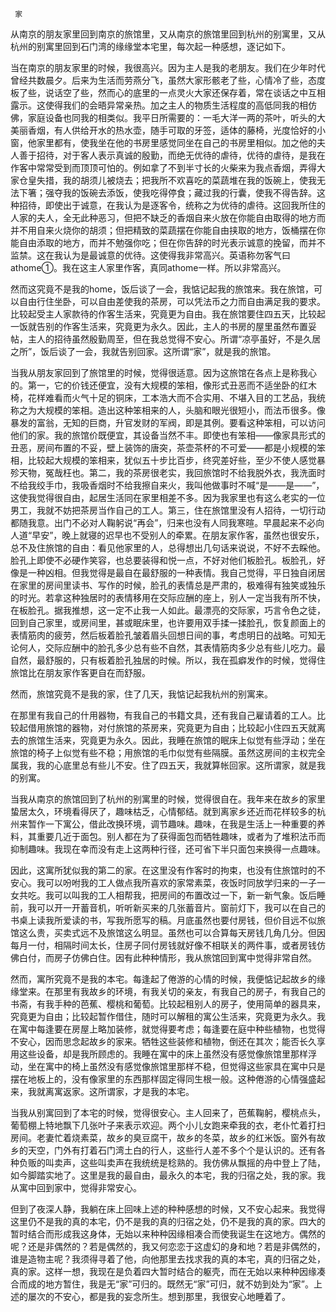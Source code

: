      家 

   从南京的朋友家里回到南京的旅馆里，又从南京的旅馆里回到杭州的别寓里，又从杭州的别寓里回到石门湾的缘缘堂本宅里，每次起一种感想，逐记如下。 

   当在南京的朋友家里的时候，我很高兴。因为主人是我的老朋友。我们在少年时代曾经共数晨夕。后来为生活而劳燕分飞，虽然大家形骸老了些，心情冷了些，态度板了些，说话空了些，然而心的底里的一点灵火大家还保存着，常在谈话之中互相露示。这使得我们的会晤异常亲热。加之主人的物质生活程度的高低同我的相仿佛，家庭设备也同我的相类似。我平日所需要的：一毛大洋一两的茶叶，听头的大美丽香烟，有人供给开水的热水壶，随手可取的牙签，适体的藤椅，光度恰好的小窗，他家里都有，使我坐在他的书房里感觉同坐在自己的书房里相似。加之他的夫人善于招待，对于客人表示真诚的殷勤，而绝无优待的虐待，优待的虐待，是我在作客中常常受到而顶顶可怕的。例如拿了不到半寸长的火柴来为我点香烟，弄得大家仓皇失措，我的胡须儿被烧去；把我所不欢喜吃的菜蔬堆在我的饭碗上，使我无法下箸；强夺我的饭碗去添饭，使我吃得停食；藏过我的行囊，使我不得告辞。这种招待，即使出于诚意，在我认为是逐客令，统称之为优待的虐待。这回我所住的人家的夫人，全无此种恶习，但把不缺乏的香烟自来火放在你能自由取得的地方而并不用自来火烧你的胡须；但把精致的菜蔬摆在你能自由挟取的地方，饭桶摆在你能自由添取的地方，而并不勉强你吃；但在你告辞的时光表示诚意的挽留，而并不监禁。这在我认为是最诚意的优待。这使得我非常高兴。英语称勿客气曰athome①。我在这主人家里作客，真同athome一样。所以非常高兴。 

   然而这究竟不是我的home，饭后谈了一会，我惦记起我的旅馆来。我在旅馆，可以自由行住坐卧，可以自由差使我的茶房，可以凭法币之力而自由满足我的要求。比较起受主人家款待的作客生活来，究竟更为自由。我在旅馆要住四五天，比较起一饭就告别的作客生活来，究竟更为永久。因此，主人的书房的屋里虽然布置妥帖，主人的招待虽然殷勤周至，但在我总觉得不安心。所谓“凉亭虽好，不是久居之所”，饭后谈了一会，我就告别回家。这所谓“家”，就是我的旅馆。 

   当我从朋友家回到了旅馆里的时候，觉得很适意。因为这旅馆在各点上是称我心的。第一，它的价钱还便宜，没有大规模的笨相，像形式丑恶而不适坐卧的红木椅，花样难看而火气十足的铜床，工本浩大而不合实用、不堪入目的工艺品，我统称之为大规模的笨相。造出这种笨相来的人，头脑和眼光很短小，而法币很多。像暴发的富翁，无知的巨商，升官发财的军阀，即是其例。要看这种笨相，可以访问他们的家。我的旅馆价既便宜，其设备当然不丰。即使也有笨相——像家具形式的丑恶，房间布置的不妥，壁上装饰的唐突，茶壶茶杯的不可爱——都是小规模的笨相，比较起大规模的笨相来，犹似五十步比百步，终究差好些，至少不使人感觉暴殄天物，冤哉枉也。第二，我的茶房很老实，我回旅馆时不给我脱外衣，我洗面时不给我绞手巾，我吸香烟时不给我擦自来火，我叫他做事时不喊“是——是——”，这使我觉得很自由，起居生活同在家里相差不多。因为我家里也有这么老实的一位男工，我就不妨把茶房当作自己的工人。第三，住在旅馆里没有人招待，一切行动都随我意。出门不必对人鞠躬说“再会”，归来也没有人同我寒暄。早晨起来不必向人道“早安”，晚上就寝的迟早也不受别人的牵累。在朋友家作客，虽然也很安乐，总不及住旅馆的自由：看见他家里的人，总得想出几句话来说说，不好不去睬他。脸孔上即使不必硬作笑容，也总要装得和悦一点，不好对他们板脸孔。板脸孔，好像是一种凶相。但我觉得是最自在最舒服的一种表情。我自己觉得，平日独自闭居在家里的房间里读书、写作的时候，脸孔的表情总是严肃的，极难得有独笑或独乐的时光。若拿这种独居时的表情移用在交际应酬的座上，别人一定当我有所不快，在板脸孔。据我推想，这一定不止我一人如此。最漂亮的交际家，巧言令色之徒，回到自己家里，或房间里，甚或眠床里，也许要用双手揉一揉脸孔，恢复颜面上的表情筋肉的疲劳，然后板着脸孔皱着眉头回想日间的事，考虑明日的战略。可知无论何人，交际应酬中的脸孔多少总有些不自然，其表情筋肉多少总有些儿吃力。最自然，最舒服的，只有板着脸孔独居的时候。所以，我在孤癖发作的时候，觉得住旅馆比在朋友家作客更自在而舒服。 

   然而，旅馆究竟不是我的家，住了几天，我惦记起我杭州的别寓来。 

   在那里有我自己的什用器物，有我自己的书籍文具，还有我自己雇请着的工人。比较起借用旅馆的器物，对付旅馆的茶房来，究竟更为自由；比较起小住四五天就离去的旅馆生活来，究竟更为永久。因此，我睡在旅馆的眠床上似觉有些浮动；坐在旅馆的椅子上似觉有些不稳；用旅馆的毛巾似觉有些隔膜。虽然这房间的主权完全属我，我的心底里总有些儿不安。住了四五天，我就算帐回家。这所谓家，就是我的别寓。 

   当我从南京的旅馆回到了杭州的别寓里的时候，觉得很自在。我年来在故乡的家里蛰居太久，环境看得厌了，趣味枯乏，心情郁结。就到离家乡还近而花样较多的杭州来暂作一下寓公，借此改换环境，调节趣味。趣味，在我是生活上一种重要的养料，其重要几近于面包。别人都在为了获得面包而牺牲趣味，或者为了堆积法币而抑制趣味。我现在幸而没有走上这两种行径，还可省下半只面包来换得一点趣味。 

   因此，这寓所犹似我的第二的家。在这里没有作客时的拘束，也没有住旅馆时的不安心。我可以吩咐我的工人做点我所喜欢的家常素菜，夜饭时同放学归来的一子一女共吃。我可以叫我的工人相帮我，把房间的布置改过一下，新一新气象。饭后睡前，我可以开一开蓄音机，听听新买来的几张蓄音片。窗前灯下，我可以在自己的书桌上读我所爱读的书，写我所愿写的稿。月底虽然也要付房钱，但价目远不似旅馆这么贵，买卖式远不及旅馆这么明显。虽然也可以合算每天房钱几角几分。但因每月一付，相隔时间太长，住房子同付房钱就好像不相联关的两件事，或者房钱仿佛白付，而房子仿佛白住。因有此种种情形，我从旅馆回到寓中觉得非常自然。 

   然而，寓所究竟不是我的本宅。每逢起了倦游的心情的时候，我便惦记起故乡的缘缘堂来。在那里有我故乡的环境，有我关切的亲友，有我自己的房子，有我自己的书斋，有我手种的芭蕉、樱桃和葡萄。比较起租别人的房子，使用简单的器具来，究竟更为自由；比较起暂作借住，随时可以解租的寓公生活来，究竟更为永久。我在寓中每逢要在房屋上略加装修，就觉得要考虑；每逢要在庭中种些植物，也觉得不安心，因而思念起故乡的家来。牺牲这些装修和植物，倒还在其次；能否长久享用这些设备，却是我所顾虑的。我睡在寓中的床上虽然没有感觉像旅馆里那样浮动，坐在寓中的椅上虽然没有感觉像旅馆里那样不稳，但觉得这些家具在寓中只是摆在地板上的，没有像家里的东西那样固定得同生根一般。这种倦游的心情强盛起来，我就离寓返家。这所谓家，才是我的本宅。 

   当我从别寓回到了本宅的时候，觉得很安心。主人回来了，芭蕉鞠躬，樱桃点头，葡萄棚上特地飘下几张叶子来表示欢迎。两个小儿女跑来牵我的衣，老仆忙着打扫房间。老妻忙着烧素菜，故乡的臭豆腐干，故乡的冬菜，故乡的红米饭。窗外有故乡的天空，门外有打着石门湾土白的行人，这些行人差不多个个是认识的。还有各种负贩的叫卖声，这些叫卖声在我统统是稔熟的。我仿佛从飘摇的舟中登上了陆，如今脚踏实地了。这里是我的最自由，最永久的本宅，我的归宿之处，我的家。我从寓中回到家中，觉得非常安心。 

   但到了夜深人静，我躺在床上回味上述的种种感想的时候，又不安心起来。我觉得这里仍不是我的真的本宅，仍不是我的真的归宿之处，仍不是我的真的家。四大的暂时结合而形成我这身体，无始以来种种因缘相凑合而使我诞生在这地方。偶然的呢？还是非偶然的？若是偶然的，我又何恋恋于这虚幻的身和地？若是非偶然的，谁是造物主呢？我须得寻着了他，向他那里去找求我的真的本宅，真的归宿之处，真的家。这样一想，我现在是负着四大暂时结合的躯壳，而在无始以来种种因缘凑合而成的地方暂住，我是无“家”可归的。既然无“家”可归，就不妨到处为“家”。上述的屡次的不安心，都是我的妄念所生。想到那里，我很安心地睡着了。 

